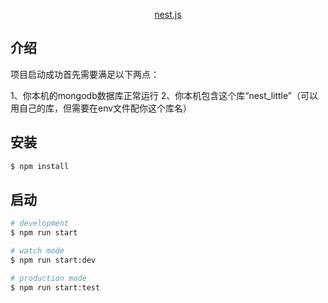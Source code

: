 <p align="center">
  <a href="http://nestjs.com/" target="blank">nest.js</a>
</p>
 
## 介绍

项目启动成功首先需要满足以下两点：

1、你本机的mongodb数据库正常运行
2、你本机包含这个库“nest_little”（可以用自己的库，但需要在env文件配你这个库名）


## 安装

```bash
$ npm install
```

## 启动

```bash
# development
$ npm run start

# watch mode
$ npm run start:dev

# production mode
$ npm run start:test
```

 